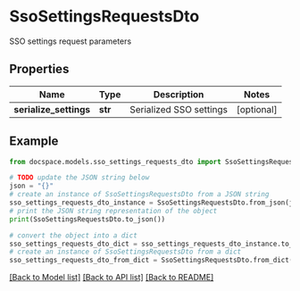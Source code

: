 # SsoSettingsRequestsDto

SSO settings request parameters

## Properties

Name | Type | Description | Notes
------------ | ------------- | ------------- | -------------
**serialize_settings** | **str** | Serialized SSO settings | [optional] 

## Example

```python
from docspace.models.sso_settings_requests_dto import SsoSettingsRequestsDto

# TODO update the JSON string below
json = "{}"
# create an instance of SsoSettingsRequestsDto from a JSON string
sso_settings_requests_dto_instance = SsoSettingsRequestsDto.from_json(json)
# print the JSON string representation of the object
print(SsoSettingsRequestsDto.to_json())

# convert the object into a dict
sso_settings_requests_dto_dict = sso_settings_requests_dto_instance.to_dict()
# create an instance of SsoSettingsRequestsDto from a dict
sso_settings_requests_dto_from_dict = SsoSettingsRequestsDto.from_dict(sso_settings_requests_dto_dict)
```
[[Back to Model list]](../README.md#documentation-for-models) [[Back to API list]](../README.md#documentation-for-api-endpoints) [[Back to README]](../README.md)


